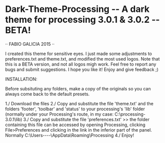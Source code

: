 # Dark-Theme-Processing  --  A dark theme for processing 3.0.1 & 3.0.2 -- BETA!

·· FABIO GALICIA 2015 ··

I created this theme for sensitive eyes. I just made some adjustments to preferences.txt and theme.txt, and modified the most used logos.
Note that this is a BETA version, and not all logos migh work. Feel free to report any bugs and submit suggestions. 
I hope you like it! Enjoy and give feedback ;)

INSTALLATION:

Before subsituting any folders, make a copy of the originals so you can always come back to the default presets. 

1./ Download the files
2./ Copy and substitute the file 'theme.txt' and the folders 'footer', 'toolbar' and 'status' to your processing's 'lib' folder 
    (normally under your Processing's route, in my case: C:\processing-3.0.1\lib)
3./ Copy and substitute the file 'preferences.txt' >> the folder containing this file can be accessed 
    by opening Processing, clicking File>Preferences and clicking in the link in the inferior part of the panel. 
    Normally C:\Users\----\AppData\Roaming\Processing
4./ Enjoy!

